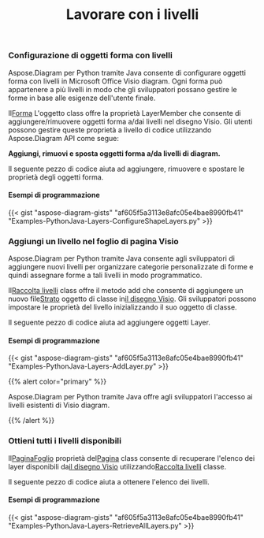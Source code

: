 ﻿---
title: Lavorare con i livelli
type: docs
weight: 160
url: /it/python-java/working-with-layers/
---
### **Configurazione di oggetti forma con livelli**
Aspose.Diagram per Python tramite Java consente di configurare oggetti forma con livelli in Microsoft Office Visio diagram. Ogni forma può appartenere a più livelli in modo che gli sviluppatori possano gestire le forme in base alle esigenze dell'utente finale.

 Il[Forma](https://reference.aspose.com/diagram/java/com.aspose.diagram/Shape) L'oggetto class offre la proprietà LayerMember che consente di aggiungere/rimuovere oggetti forma a/dai livelli nel disegno Visio. Gli utenti possono gestire queste proprietà a livello di codice utilizzando Aspose.Diagram API come segue:

**Aggiungi, rimuovi e sposta oggetti forma a/da livelli di diagram.** 

Il seguente pezzo di codice aiuta ad aggiungere, rimuovere e spostare le proprietà degli oggetti forma.
#### **Esempi di programmazione**
{{< gist "aspose-diagram-gists" "af605f5a3113e8afc05e4bae8990fb41" "Examples-PythonJava-Layers-ConfigureShapeLayers.py" >}}
### **Aggiungi un livello nel foglio di pagina Visio**
Aspose.Diagram per Python tramite Java consente agli sviluppatori di aggiungere nuovi livelli per organizzare categorie personalizzate di forme e quindi assegnare forme a tali livelli in modo programmatico.

 Il[Raccolta livelli](https://reference.aspose.com/diagram/java/com.aspose.diagram/LayerCollection) class offre il metodo add che consente di aggiungere un nuovo file[Strato](https://reference.aspose.com/diagram/java/com.aspose.diagram/layer) oggetto di classe in[il disegno Visio](DrawingFlowChart.vsdx). Gli sviluppatori possono impostare le proprietà del livello inizializzando il suo oggetto di classe.

Il seguente pezzo di codice aiuta ad aggiungere oggetti Layer.
#### **Esempi di programmazione**
{{< gist "aspose-diagram-gists" "af605f5a3113e8afc05e4bae8990fb41" "Examples-PythonJava-Layers-AddLayer.py" >}}

{{% alert color="primary" %}} 

Aspose.Diagram per Python tramite Java offre agli sviluppatori l'accesso ai livelli esistenti di Visio diagram.

{{% /alert %}} 
### **Ottieni tutti i livelli disponibili**
 Il[PaginaFoglio](https://reference.aspose.com/diagram/java/com.aspose.diagram/PageSheet) proprietà del[Pagina](https://reference.aspose.com/diagram/java/com.aspose.diagram/Page) class consente di recuperare l'elenco dei layer disponibili da[il disegno Visio](DrawingFlowChart.vsdx) utilizzando[Raccolta livelli](https://reference.aspose.com/diagram/java/com.aspose.diagram/layercollection) classe.

Il seguente pezzo di codice aiuta a ottenere l'elenco dei livelli.
#### **Esempi di programmazione**
{{< gist "aspose-diagram-gists" "af605f5a3113e8afc05e4bae8990fb41" "Examples-PythonJava-Layers-RetrieveAllLayers.py" >}}
